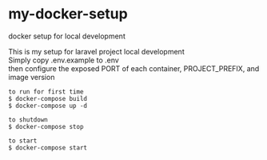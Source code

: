 # my-docker-setup
docker setup for local development

This is my setup for laravel project local development  
Simply copy .env.example to .env  
then configure the exposed PORT of each container, PROJECT_PREFIX, and image version  

```
to run for first time
$ docker-compose build
$ docker-compose up -d
```

```
to shutdown
$ docker-compose stop
```

```
to start
$ docker-compose start
```
